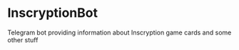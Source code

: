 # InscryptionBot
Telegram bot providing information about Inscryption game cards and some other stuff
